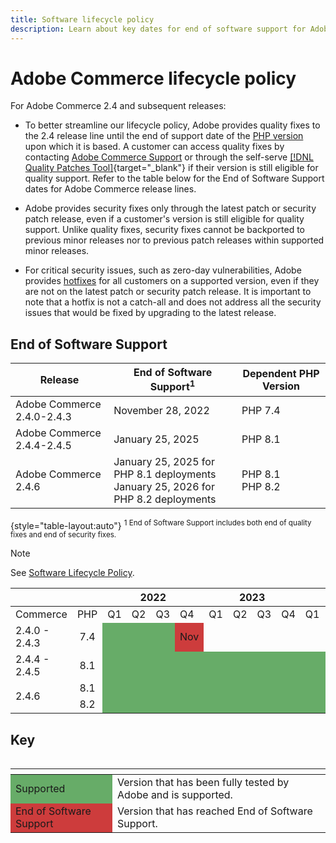 ```yaml
---
title: Software lifecycle policy
description: Learn about key dates for end of software support for Adobe Commerce releases.
---
```


# Adobe Commerce lifecycle policy

For Adobe Commerce 2.4 and subsequent releases:

-  To better streamline our lifecycle policy, Adobe provides quality fixes to the 2.4 release line until the end of support date of the [PHP version](https://www.php.net/supported-versions.php) upon which it is based. A customer can access quality fixes by contacting [Adobe Commerce Support](https://experienceleague.adobe.com/docs/commerce-knowledge-base/kb/help-center-guide/magento-help-center-user-guide.html) or through the self-serve [[!DNL Quality Patches Tool]](https://experienceleague.adobe.com/tools/commerce-quality-patches/index.html){target="_blank"} if their version is still eligible for quality support. Refer to the table below for the End of Software Support dates for Adobe Commerce release lines.

-  Adobe provides security fixes only through the latest patch or security patch release, even if a customer's version is still eligible for quality support. Unlike quality fixes, security fixes cannot be backported to previous minor releases nor to previous patch releases within supported minor releases.

-  For critical security issues, such as zero-day vulnerabilities, Adobe provides [hotfixes](https://support.magento.com/hc/en-us/sections/360003869892-Known-issues-patches-attached-) for all customers on a supported version, even if they are not on the latest patch or security patch release. It is important to note that a hotfix is not a catch-all and does not address all the security issues that would be fixed by upgrading to the latest release.

## End of Software Support

| Release                    | End of Software Support<sup>1</sup>                                                  | Dependent PHP Version |
|----------------------------|--------------------------------------------------------------------------------------|-----------------------|
| Adobe Commerce 2.4.0-2.4.3 | November 28, 2022                                                                    | PHP 7.4               |
| Adobe Commerce 2.4.4-2.4.5 | January 25, 2025                                                                     | PHP 8.1               |
| Adobe Commerce 2.4.6       | January 25, 2025 for PHP 8.1 deployments<br>January 25, 2026 for PHP 8.2 deployments | PHP 8.1<br>PHP 8.2    |

{style="table-layout:auto"}
<sup>1 End of Software Support includes both end of quality fixes and end of security fixes.</sup><br>

>[!NOTE]
>
>See [Software Lifecycle Policy](https://www.adobe.com/content/dam/cc/en/legal/terms/enterprise/pdfs/Adobe-Commerce-Software-Lifecycle-Policy.pdf).

<table>
<thead>
  <tr>
    <th colspan="2"></th>
    <th colspan="4">2022</th>
    <th colspan="4">2023</th>
    <th colspan="4">2024</th>
    <th colspan="4">2025</th>
    <th colspan="4">2026</th>
  </tr>
</thead>
<tbody>
  <tr>
    <td>Commerce</td>
    <td>PHP</td>
    <td>Q1</td>
    <td>Q2</td>
    <td>Q3</td>
    <td>Q4</td>
    <td>Q1</td>
    <td>Q2</td>
    <td>Q3</td>
    <td>Q4</td>
    <td>Q1</td>
    <td>Q2</td>
    <td>Q3</td>
    <td>Q4</td>
    <td>Q1</td>
    <td>Q2</td>
    <td>Q3</td>
    <td>Q4</td>
    <td>Q1</td>
    <td>Q2</td>
    <td>Q3</td>
    <td>Q4</td>
  </tr>
  <tr>
    <td>2.4.0 - 2.4.3</td>
    <td style="text-align:center">7.4</td>
    <td colspan="3" style="background-color:#67ac68;"></td>
    <td style="background-color:#cd3c3c;">Nov</td>
    <td colspan="16"></td>
  </tr>
  <tr>
    <td>2.4.4 - 2.4.5</td>
    <td style="text-align:center">8.1</td>
    <td colspan="12" style="background-color:#67ac68;"></td>
    <td rowspan="2" style="background-color:#cd3c3c;">Jan</td>
    <td colspan="7"></td>
  </tr>
  <tr>
    <td rowspan="2">2.4.6</td>
    <td style="text-align:center">8.1</td>
    <td colspan="12" style="background-color:#67ac68;"></td>
    <td colspan="7"></td>
  </tr>
  <tr>
    <td style="text-align:center">8.2</td>
    <td colspan="16" style="background-color:#67ac68;"></td>
    <td style="background-color:#cd3c3c;">Jan</td>
    <td colspan="3"></td>
  </tr>
</tbody>
</table>

<table style="table-layout:auto">

## Key

<table>
  <thead>
   <tr>
    <th></th>
    <th></th>
   </tr>
  </thead>
 <tbody>
  <tr>
   <td style="background-color:#67ac68;">Supported</td>
   <td>Version that has been fully tested by Adobe and is supported.</td>
  </tr>
  <tr>
   <td style="background-color:#cd3c3c;">End of Software Support</td>
   <td>Version that has reached End of Software Support.</td>
  </tr>
 </tbody>
</table>

<table style="table-layout:auto">
